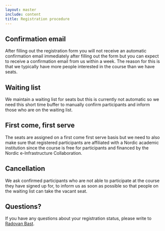 ```yaml
---
layout: master
include: content
title: Registration procedure
---
```


## Confirmation email

After filling out the registration form you will not receive an automatic
confirmation email immediately after filling out the form but you can expect to
receive a confirmation email from us within a week. The reason for this is
that we typically have more people interested in the course than we have seats.


## Waiting list

We maintain a waiting list for seats but this is currently not automatic so we
need this short time buffer to manually confirm participants and inform those who
are on the waiting list.


## First come, first serve

The seats are assigned on a first come first serve basis but we need to also
make sure that registered participants are affiliated with a Nordic academic
institution since the course is free for participants and financed by the
Nordic e-Infrastructure Collaboration.


## Cancellation

We ask confirmed participants who are not able to participate at the course
they have signed up for, to inform us as soon as possible so that people on the
waiting list can take the vacant seat.


## Questions?

If you have any questions about your registration status, please write to
[Radovan Bast](mailto:radovan.bast@uit.no).
